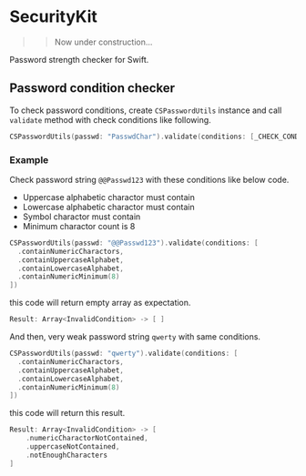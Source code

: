 # SecurityKit

>> Now under construction...

Password strength checker for Swift.

## Password condition checker


To check password conditions, create `CSPasswordUtils` instance and call `validate` method with check conditions like following.

```swift
CSPasswordUtils(passwd: "PasswdChar").validate(conditions: [_CHECK_CONDITIONS_])
```


### Example

Check password string `@@Passwd123` with these conditions like below code.


- Uppercase alphabetic charactor must contain
- Lowercase alphabetic charactor must contain
- Symbol charactor must contain
- Minimum charactor count is 8


```swift
CSPasswordUtils(passwd: "@@Passwd123").validate(conditions: [
  .containNumericCharactors,
  .containUppercaseAlphabet,
  .containLowercaseAlphabet,
  .containNumericMinimum(8)
])
```


this code will return empty array as expectation.

```swift
Result: Array<InvalidCondition> -> [ ]
```



And then, very weak password string `qwerty` with same conditions.

```swift
CSPasswordUtils(passwd: "qwerty").validate(conditions: [
  .containNumericCharactors,
  .containUppercaseAlphabet,
  .containLowercaseAlphabet,
  .containNumericMinimum(8)
])
```


this code will return this result.

```swift
Result: Array<InvalidCondition> -> [
    .numericCharactorNotContained,
    .uppercaseNotContained,
    .notEnoughCharacters
]
```
